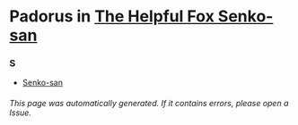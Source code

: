 # Padorus in [The Helpful Fox Senko-san](https://myanimelist.net/anime/38759/Sewayaki_Kitsune_no_Senko-san)

### S
* [Senko-san](https://github.com/shadow578/Project-Padoru/blob/master/table-of-contents/characters/Senkosan.md)

###### This page was automatically generated. If it contains errors, please open a Issue.
